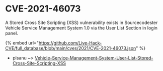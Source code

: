 # CVE-2021-46073

A Stored Cross Site Scripting (XSS) vulnerability exists in Sourcecodester Vehicle Service Management System 1.0 via the User List Section in login panel.

{% embed url="https://github.com/Live-Hack-CVE/full_database/blob/main/cves/2021/CVE-2021-46073.json" %}


* plsanu ~> [Vehicle-Service-Management-System-User-List-Stored-Cross-Site-Scripting-XSS](https://zeste.alice-snow.ru/2021/database/cve-2021-46073/vehicle-service-management-system-user-list-stored-cross-site-scripting-xss-plsanu)